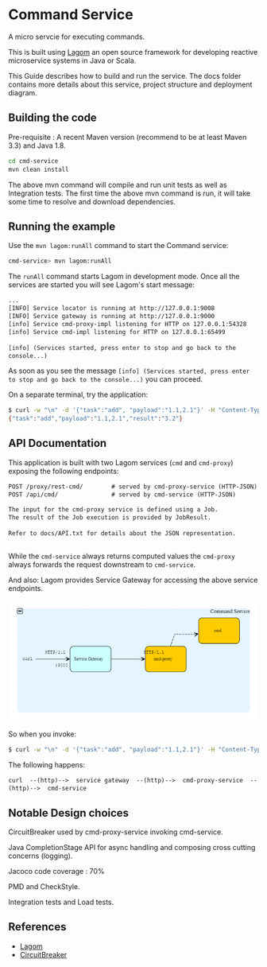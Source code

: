 # Command Service

A micro servcie for executing commands.

This is built using [Lagom](https://www.lagomframework.com/) an open source framework for developing reactive microservice systems in Java or Scala.

This Guide describes how to build and run the service. 
The docs folder contains more details about this service, project structure and deployment diagram.


## Building the code

Pre-requisite : A recent Maven version (recommend to be at least Maven 3.3) and Java 1.8.

```bash
cd cmd-service
mvn clean install
```
The above mvn command will compile and run unit tests as well as Integration tests.
The first time the above mvn command is run, it will take some time to resolve and download dependencies.

## Running the example

Use the `mvn lagom:runAll` command to start the Command service:

```bash
cmd-service> mvn lagom:runAll
```

The `runAll` command starts Lagom in development mode. Once all the services are started you will see Lagom's start message:

```
...
[INFO] Service locator is running at http://127.0.0.1:9008
[INFO] Service gateway is running at http://127.0.0.1:9000
[info] Service cmd-proxy-impl listening for HTTP on 127.0.0.1:54328
[info] Service cmd-impl listening for HTTP on 127.0.0.1:65499

[info] (Services started, press enter to stop and go back to the console...)
```

As soon as you see the message `[info] (Services started, press enter to stop and go back to the console...)` you can proceed.
 
On a separate terminal, try the application:

```bash
$ curl -w "\n" -d '{"task":"add", "payload":"1.1,2.1"}' -H "Content-Type: application/json" -X POST http://localhost:9000/proxy/rest-cmd/
{"task":"add","payload":"1.1,2.1","result":"3.2"}


```

## API Documentation

This application is built with two Lagom services (`cmd` and `cmd-proxy`) exposing the following endpoints:

```
POST /proxy/rest-cmd/        # served by cmd-proxy-service (HTTP-JSON)
POST /api/cmd/               # served by cmd-service (HTTP-JSON)
```

```
The input for the cmd-proxy service is defined using a Job.
The result of the Job execution is provided by JobResult.

Refer to docs/API.txt for details about the JSON representation.
 
```

While the `cmd-service` always returns computed values the `cmd-proxy` always forwards the request downstream to `cmd-service`.

And also:
Lagom provides Service Gateway for accessing the above service endpoints.


![Application Structure](./docs/cmd-service-deployment-diagram.png)


So when you invoke:

```bash
$ curl -w "\n" -d '{"task":"add", "payload":"1.1,2.1"}' -H "Content-Type: application/json" -X POST http://localhost:9000/proxy/rest-cmd/
```

The following happens:

```
curl  --(http)-->  service gateway  --(http)-->  cmd-proxy-service  --(http)-->  cmd-service
```
## Notable Design choices

CircuitBreaker used by cmd-proxy-service invoking cmd-service.

Java CompletionStage API for async handling and composing cross cutting concerns (logging).


Jacoco code coverage : 70%

PMD and CheckStyle.

Integration tests and Load tests.


## References

- [Lagom](https://www.lagomframework.com/)
- [CircuitBreaker](https://www.lagomframework.com/documentation/1.5.x/java/ServiceClients.html#Circuit-Breakers)

